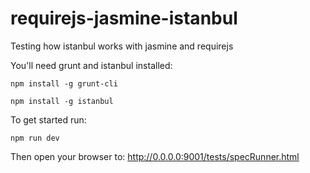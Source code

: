 requirejs-jasmine-istanbul
==========================

Testing how istanbul works with jasmine and requirejs

You'll need grunt and istanbul installed:

  `npm install -g grunt-cli`
  
  `npm install -g istanbul`

To get started run: 
  
  `npm run dev`
  
Then open your browser to: http://0.0.0.0:9001/tests/specRunner.html
